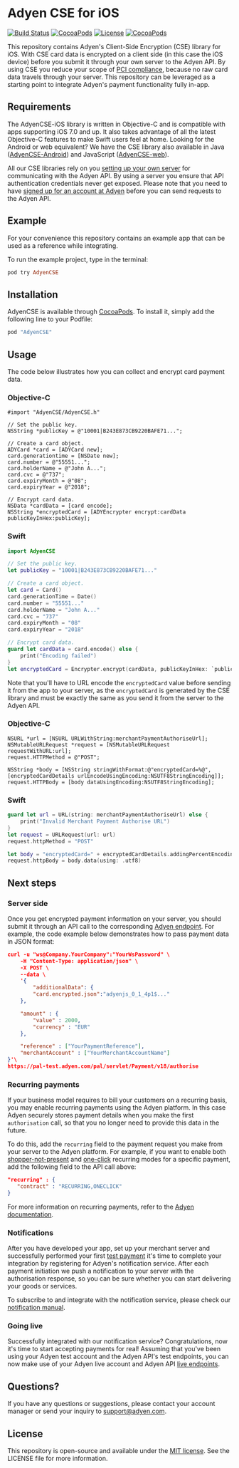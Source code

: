 # Adyen CSE for iOS
[![Build Status](https://travis-ci.org/Adyen/adyen-cse-ios.svg?branch=master)](https://travis-ci.org/Adyen/AdyenCSE-iOS)
[![CocoaPods](https://img.shields.io/cocoapods/v/AdyenCSE.svg?style=flat)](http://cocoapods.org/?q=name%3AAdyenCSE)
[![License](https://img.shields.io/cocoapods/l/AdyenCSE.svg?style=flat)](http://cocoapods.org/pods/AdyenDL)
[![CocoaPods](https://img.shields.io/cocoapods/p/AdyenCSE.svg?style=flat)](https://github.com/Adyen/AdyenCSE-iOS)

This repository contains Adyen's Client-Side Encryption (CSE) library for iOS. With CSE card data is encrypted on a client side (in this case the iOS device) before you submit it through your own server to the Adyen API. By using CSE you reduce your scope of [PCI compliance](https://en.wikipedia.org/wiki/Payment_Card_Industry_Data_Security_Standard), because no raw card data travels through your server. This repository can be leveraged as a starting point to integrate Adyen's payment functionality fully in-app.

## Requirements
The AdyenCSE-iOS library is written in Objective-C and is compatible with apps supporting iOS 7.0 and up. It also takes advantage of all the latest Objective-C features to make Swift users feel at home. Looking for the Android or web equivalent? We have the CSE library also available in Java ([AdyenCSE-Android](https://github.com/Adyen/AdyenCSE-Android)) and JavaScript ([AdyenCSE-web](https://github.com/Adyen/CSE-JS)).

All our CSE libraries rely on you [setting up your own server](https://docs.adyen.com/developers/adyen-mobile-checkout#merchantserver) for communicating with the Adyen API. By using a server you ensure that API authentication credentials never get exposed. Please note that you need to have [signed up for an account at Adyen](https://www.adyen.com/signup) before you can send requests to the Adyen API.

## Example

For your convenience this repository contains an example app that can be used as a reference while integrating. 

To run the example project, type in the terminal:

```ruby
pod try AdyenCSE
```

## Installation

AdyenCSE is available through [CocoaPods](http://cocoapods.org). To install it, simply add the following line to your Podfile:

```ruby
pod "AdyenCSE"
```

## Usage

The code below illustrates how you can collect and encrypt card payment data.

### Objective-C

```obj-c
#import "AdyenCSE/AdyenCSE.h"

// Set the public key.
NSString *publicKey = @"10001|B243E873CB9220BAFE71...";

// Create a card object.
ADYCard *card = [ADYCard new];
card.generationtime = [NSDate new];
card.number = @"55551...";
card.holderName = @"John A...";
card.cvc = @"737";
card.expiryMonth = @"08";
card.expiryYear = @"2018";

// Encrypt card data.
NSData *cardData = [card encode];
NSString *encryptedCard = [ADYEncrypter encrypt:cardData publicKeyInHex:publicKey];
```

### Swift

```swift
import AdyenCSE

// Set the public key.
let publicKey = "10001|B243E873CB9220BAFE71..."

// Create a card object.
let card = Card()
card.generationTime = Date()
card.number = "55551..."
card.holderName = "John A..."
card.cvc = "737"
card.expiryMonth = "08"
card.expiryYear = "2018"

// Encrypt card data.
guard let cardData = card.encode() else {
    print("Encoding failed")
}
let encryptedCard = Encrypter.encrypt(cardData, publicKeyInHex: `publicKey)
```

Note that you'll have to URL encode the `encryptedCard` value before sending it from the app to your server, as the `encryptedCard` is generated by the CSE library and must be exactly the same as you send it from the server to the Adyen API.

### Objective-C

```obj-c
NSURL *url = [NSURL URLWithString:merchantPaymentAuthoriseUrl];
NSMutableURLRequest *request = [NSMutableURLRequest requestWithURL:url];
request.HTTPMethod = @"POST";

NSString *body = [NSString stringWithFormat:@"encryptedCard=%@",[encryptedCardDetails urlEncodeUsingEncoding:NSUTF8StringEncoding]];
request.HTTPBody = [body dataUsingEncoding:NSUTF8StringEncoding];
```

### Swift

```swift
guard let url = URL(string: merchantPaymentAuthoriseUrl) else {
    print("Invalid Merchant Payment Authorise URL")
}
let request = URLRequest(url: url)
request.httpMethod = "POST"

let body = "encryptedCard=" + encryptedCardDetails.addingPercentEncoding(withAllowedCharacters: CharacterSet(charactersIn: "!*'();:@&=+$,/?%#[] ").inverted)
request.httpBody = body.data(using: .utf8)
```

## Next steps

### Server side

Once you get encrypted payment information on your server, you should submit it through an API call to the corresponding [Adyen endpoint](https://docs.adyen.com/developers/easy-encryption#apiendpointsee). For example, the code example below demonstrates how to pass payment data in JSON format:

```json
curl -u "ws@Company.YourCompany":"YourWsPassword" \
    -H "Content-Type: application/json" \
    -X POST \
    --data \
    '{
        "additionalData": {
        "card.encrypted.json":"adyenjs_0_1_4p1$..."
    },

    "amount" : {
        "value" : 2000,
        "currency" : "EUR"
    },

    "reference" : ["YourPaymentReference"],
    "merchantAccount" : ["YourMerchantAccountName"]
}'\
https://pal-test.adyen.com/pal/servlet/Payment/v18/authorise
```


### Recurring payments

If your business model requires to bill your customers on a recurring basis, you may enable recurring payments using the Adyen platform. In this case Adyen securely stores payment details when you make the first `authorisation` call, so that you no longer need to provide this data in the future.

To do this, add the `recurring` field to the payment request you make from your server to the Adyen platform. For example, if you want to enable both [shopper-not-present](https://docs.adyen.com/developers/recurring-manual#recurringpayment) and [one-click](https://docs.adyen.com/developers/recurring-manual#oneclickcardpayment) recurring modes for a specific payment, add the following field to the API call above:

```json
"recurring" : {
   "contract" : "RECURRING,ONECLICK"
}
```

For more information on recurring payments, refer to the [Adyen documentation](https://docs.adyen.com/developers/recurring-manual).

### Notifications

After you have developed your app, set up your merchant server and successfully performed your first [test payment](https://docs.adyen.com/developers/test-cards-manual) it's time to complete your integration by registering for Adyen's notification service. After each payment initiation we push a notification to your server with the authorisation response, so you can be sure whether you can start delivering your goods or services.

To subscribe to and integrate with the notification service, please check our [notification manual](https://docs.adyen.com/developers/easy-encryption#notificationsee).

### Going live

Successfully integrated with our notification service? Congratulations, now it's time to start accepting payments for real! Assuming that you've been using your Adyen test account and the Adyen API's test endpoints, you can now make use of your Adyen live account and Adyen API [live endpoints](https://docs.adyen.com/developers/easy-encryption#apiendpointsee).

## Questions?

If you have any questions or suggestions, please contact your account manager or send your inquiry to support@adyen.com.

## License

This repository is open-source and available under the [MIT license](https://en.wikipedia.org/wiki/MIT_License). See the LICENSE file for more information.

